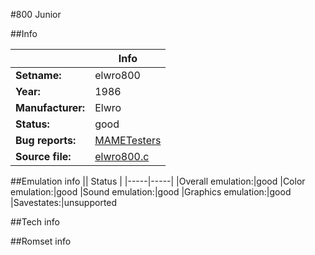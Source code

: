 #800 Junior

##Info

||Info|
|-----|-----|
|**Setname:**|elwro800
|**Year:**|1986
|**Manufacturer:**|Elwro
|**Status:**|good
|**Bug reports:**|[MAMETesters](http://mametesters.org/view_all_set.php?type=1&temporary=y&search=elwro800.c)
|**Source file:**|[elwro800.c](https://github.com/mamedev/mame/blob/master/src/mess/drivers/elwro800.c)

##Emulation info
|| Status |
|-----|-----|
|Overall emulation:|good
|Color emulation:|good
|Sound emulation:|good
|Graphics emulation:|good
|Savestates:|unsupported

##Tech info

##Romset info

<!--- START OF EDITED COMMENT DO NOT TOUCH TEXT ABOVE-->
